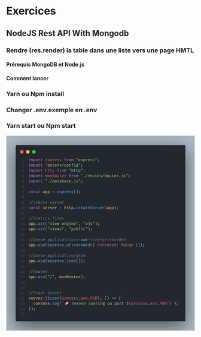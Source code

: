 # Exercices
## NodeJS Rest API With Mongodb
### Rendre (res.render) la table dans une liste vers une page HMTL
#### Prérequis MongoDB et Node.js 
#### Comment lancer 
### Yarn ou Npm install  
### Changer .env.exemple en .env   
### Yarn start ou Npm start  

![](/code.png)
